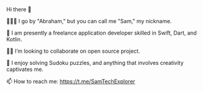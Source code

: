 Hi there 👋


🧑🏻‍💻 I go by "Abraham," but you can call me "Sam," my nickname.

🌱 I am presently a freelance application developer skilled in Swift, Dart, and Kotlin.

🤝🏻 I’m looking to collaborate on open source project.

🤩 I enjoy solving Sudoku puzzles, and anything that involves creativity captivates me.

📫 How to reach me: https://t.me/SamTechExplorer

<!---
Sky01001/Sky01001 is a ✨ special ✨ repository because its `README.md` (this file) appears on your GitHub profile.
You can click the Preview link to take a look at your changes.
--->
